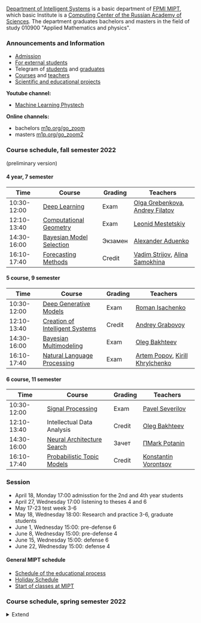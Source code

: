 [Department of Intelligent Systems](/ru/about/) is a basic department of [FPMI MIPT](https://fpmi.mipt.ru/master/), which basic Institute is a [Computing Center of the Russian Academy of Sciences](https://www.frccsc.ru/).  The department graduates bachelors and masters in the field of study 010900 "Applied Mathematics and physics".

### Announcements and Information
- [Admission](/admission/)
- [For external students](/admission/)
- Telegram of [students](https://t.me/IS_MIPT) and [graduates](https://t.me/+BpMhAW-gWlM5OThi)
- [Courses](/course/) and [teachers](/people/)
- [Scientific and educational projects](https://m1p.org)

**Youtube channel:** 
* [Machine Learning Phystech](https://www.youtube.com/c/MachineLearningPhystech)

**Online channels:** 
* bachelors [m1p.org/go_zoom](https://m1p.org/go_zoom)
* masters [m1p.org/go_zoom2](https://m1p.org/go_zoom2)

### Course schedule, fall semester 2022
(preliminary version)

#### 4 year, 7 semester

| Time | Course  | Grading  | Teachers  |
|---|---|---|---|
| 10:30-12:00 | [Deep Learning](/course/deep_learning/index.html) | Exam | [Olga Grebenkova](/people/grebenkova_os/index.html), [Andrey Filatov](/people/filatov_av/index.html) |
| 12:10-13:40 | [Computational Geometry](/course/computational_geometry/index.html) | Exam | [Leonid Mestetskiy](/people/mestetskiy_lm/index.html) |
| 14:30-16:00 | [Bayesian Model Selection](/course/bayesian_model_selection/index.html) | Экзамен | [Alexander Aduenko](/people/aduenko_aa/index.html) |
| 16:10-17:40 | [Forecasting Methods](/course/forecasting_methods/index.html) | Credit | [Vadim Strijov](/people/strijov_vv/index.html), [Alina Samokhina](/people/samokhina_am/index.html) |

#### 5 course, 9 semester

| Time | Course  | Grading  | Teachers  |
|---|---|---|---|
| 10:30-12:00 | [Deep Generative Models](/course/deep_generative_models/index.html) | Exam | [Roman Isachenko](/people/isachenko_rv/index.html) |
| 12:10-13:40 | [Creation of Intelligent Systems](/course/rnd_in_ai/index.html) | Credit | [Andrey Grabovoy](/people/grabovoy_av/index.html) |
| 14:30-16:00 | [Bayesian Multimodeling](/course/bayesian_multimodeling/index.html) | Exam | [Oleg Bakhteev](/ru/people/bakhteev_oy/index.html) |
| 16:10-17:40 | [Natural Language Processing](/course/natural_language_processing/index.html) | Exam | [Artem Popov](/ru/people/popov_as/index.html), [Kirill Khrylchenko](/people/khrilchenko_ky/index.html) |

#### 6 course, 11 semester

| Time | Course  | Grading  | Teachers  |
|---|---|---|---|
| 10:30-12:00 | [Signal Processing](/course/signal_processing/index.html) | Exam | [Pavel Severilov](/people/severilov_pa/index.html) |
| 12:10-13:40 | Intellectual Data Analysis | Credit | [Oleg Bakhteev](/people/bakhteev_oy/index.html) |
| 14:30-16:00 | [Neural Architecture Search]([/course/bayesian_multimodeling/index.html](/ru/course/neural_architecture_search/index.html)) | Зачет | [ПMark Potanin]([/people/potanin_ms/index.html) |
| 16:10-17:40 | [Probabilistic Topic Models](/course/probabilistic_topic_models/index.html) | Credit | [Konstantin Vorontsov](/people/vorontsov_kv/index.html) |

### Session
* April 18, Monday 17:00 admisstion for the 2nd and 4th year students 
* April 27, Wednesday 17:00 listening to theses 4 and 6
* May 17-23 test week 3-6
* May 18, Wednesday 18:00: Research and practice 3-6, graduate students
* June 1, Wednesday 15:00: pre-defense 6
* June 8, Wednesday 15:00: pre-defense 4
* June 15, Wednesday 15:00: defense 6
* June 22, Wednesday 15:00: defense 4

#### General MIPT schedule
* [Schedule of the educational process](https://mipt.ru/about/departments/uchebniy/schedule/study/)
* [Holiday Schedule](https://mipt.ru/about/departments/uchebniy/schedule/study/)
* [Start of classes at MIPT](https://mipt.ru/about/departments/uchebniy/schedule/study/)

### Course schedule, spring semester 2022
<details><summary>Extend</summary>

#### 3rd year, 6th semester – thursday
* 10:30–12:00,	[Automation of Scientific Research](/course/automation_scientific_research/index.html), diff. credit ([Vadim Strijov](/people/strijov_vv/index.html), [Andrey Grabovoy](/people/grabovoy_av/index.html))
* 12:10–13:40,	[Introduction to Machine Learning](/course/introduction_machine_learning/index.html), diff. credit ([Andrey Grabovoy](/people/grabovoy_av/index.html), [Konstantin Vorontsov](/people/vorontsov_kv/index.html))
* 14:30–16:00,	[Практикум по программированию на языке Питон](https://github.com/MelLain/mipt-python), non-diff. credit ([Murat Apishev](people/apishev_ma/index.html))
* 16:10–17:40,	[R&D of Intelligent Systems](/ru/course/rnd_in_ai/index.html) ([Andrey Grabovoy](/people/grabovoy_av/index.html))
* 16:10–17:40,	Scientific orientation, diff. credit. ([Vadim Strijov](/people/strijov_vv/index.html), scientific advisors)

#### 4th year, 8th semester – wednesday

* 10:30–12:00,	[Forecasting Methods](/course/forecasting_methods/index.html), exam ([Vadim Strijov](/people/strijov_vv/index.html))
* 12:10–13:40,	[Image Processing and Recognition](/course/image_processing_recognition/index.html), diff. credit. ([Leonid Mestetskiy](/people/mestetskiy_lm/index.html))
* 14:30–16:00,	[Bayesian Model Selection](/course/bayesian_model_selection/index.html), экзамен ([Aleksander Aduenko](/people/aduenko_aa/index.html))
* 16:10–17:40, [Networks and Text Analysis](/course/networks_text_analysis/index.html), diff. credit. ([Archil Meysuradze](/people/meysuradze_ai/index.html))

#### 5th year, 10th semester – wednesday

* 10:30–12:00, [Signal Processing](/course/signal_processing/index.html), exam ([Vadim Strijov](/people/strijov_vv/index.html))
* 12:10–13:40,	[Bioinformatics](/course/bioinformatics/index.html), exam ([Ivan Torshin](/people/torshin_iy/index.html))
* 14:30–16:00, [Bayesian Multimodeling](/course/bayesian_multimodeling/index.html) ([Oleg Bakhteev](/people/bakhteev_oy/index.html))
* 16:10–17:40,	[Deep Generative Models](/course/deep_generative_models/index.html), exam ([Roman Isachenko](/people/isachenko_rv/index.html))
* 17:50–19:20, [Software Engineering for Data Analysis](/course/software_engineering_data_analysis/index.html), diff. credit. ([Anton Khritankov](/people/khritankov_as/index.html)) 

</details>